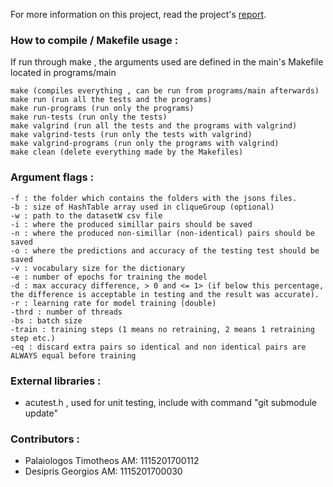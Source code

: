 For more information on this project, read the project's [report](./Report.pdf).

### How to compile / Makefile usage :
If run through make , the arguments used are defined in the main's 
Makefile located in programs/main
 
    make (compiles everything , can be run from programs/main afterwards)
    make run (run all the tests and the programs)
    make run-programs (run only the programs)
    make run-tests (run only the tests)
    make valgrind (run all the tests and the programs with valgrind)
    make valgrind-tests (run only the tests with valgrind)
    make valgrind-programs (run only the programs with valgrind)
    make clean (delete everything made by the Makefiles)

### Argument flags :
    -f : the folder which contains the folders with the jsons files.
    -b : size of HashTable array used in cliqueGroup (optional)
    -w : path to the datasetW csv file
    -i : where the produced simillar pairs should be saved
    -n : where the produced non-simillar (non-identical) pairs should be saved
    -o : where the predictions and accuracy of the testing test should be saved
    -v : vocabulary size for the dictionary
    -e : number of epochs for training the model
    -d : max accuracy difference, > 0 and <= 1> (if below this percentage, the difference is acceptable in testing and the result was accurate).
    -r : learning rate for model training (double)
    -thrd : number of threads
    -bs : batch size
    -train : training steps (1 means no retraining, 2 means 1 retraining step etc.)
    -eq : discard extra pairs so identical and non identical pairs are ALWAYS equal before training


### External libraries :
- acutest.h , used for unit testing, include with command "git submodule update"

### Contributors :
- Palaiologos Timotheos AM: 1115201700112
- Desipris Georgios AM: 1115201700030
